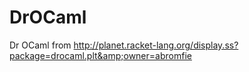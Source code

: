 DrOCaml
=======

Dr OCaml from http://planet.racket-lang.org/display.ss?package=drocaml.plt&amp;owner=abromfie

